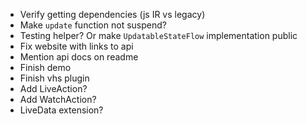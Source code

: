 * Verify getting dependencies (js IR vs legacy)
* Make `update` function not suspend?
* Testing helper? Or make `UpdatableStateFlow` implementation public
* Fix website with links to api
* Mention api docs on readme
* Finish demo
* Finish vhs plugin
* Add LiveAction?
* Add WatchAction?
* LiveData extension?
